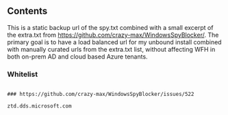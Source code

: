 

## Contents

This is a static backup url of the spy.txt combined with a small excerpt of the extra.txt from https://github.com/crazy-max/WindowsSpyBlocker/.
The primary goal is to have a load balanced url for my unbound install combined with manually curated urls from the extra.txt list, without affecting WFH in both on-prem AD and cloud based Azure tenants.


### Whitelist

```

### https://github.com/crazy-max/WindowsSpyBlocker/issues/522

ztd.dds.microsoft.com

```